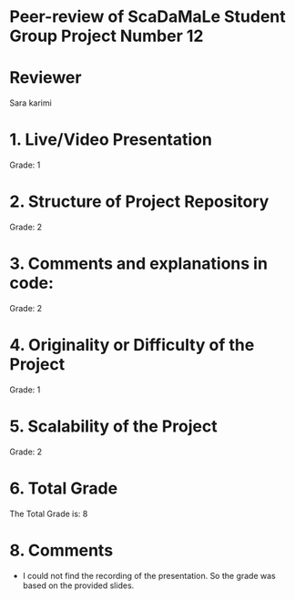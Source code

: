 # Peer-review of ScaDaMaLe Student Group Project Number 12

# Reviewer
Sara karimi 


# 1. Live/Video Presentation

Grade: 1


# 2. Structure of Project Repository

Grade: 2


# 3. Comments and explanations in code:

Grade: 2


# 4. Originality or Difficulty of the Project

Grade: 1


# 5. Scalability of the Project

Grade: 2


# 6. Total Grade

The Total Grade is: 8


# 8. Comments
- I could not find the recording of the presentation. So the grade was based on the provided slides.





